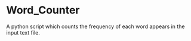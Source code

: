 # Word_Counter
A python script which counts the frequency of each word appears in the input text file. 
